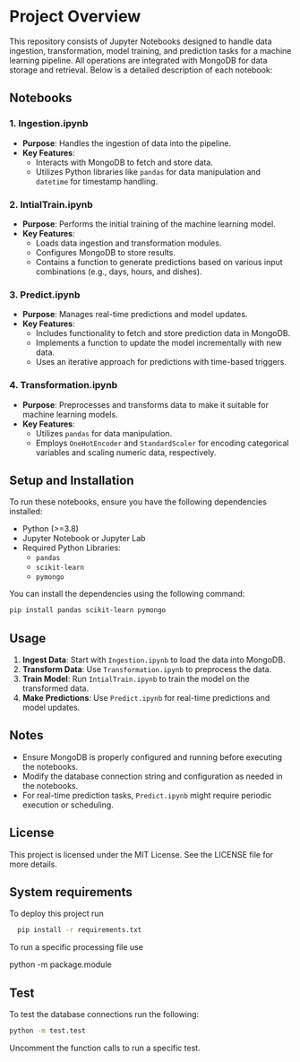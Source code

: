 # Project Overview

This repository consists of Jupyter Notebooks designed to handle data ingestion, transformation, model training, and prediction tasks for a machine learning pipeline. All operations are integrated with MongoDB for data storage and retrieval. Below is a detailed description of each notebook:

## Notebooks

### 1. Ingestion.ipynb

- **Purpose**: Handles the ingestion of data into the pipeline.
- **Key Features**:
  - Interacts with MongoDB to fetch and store data.
  - Utilizes Python libraries like `pandas` for data manipulation and `datetime` for timestamp handling.

### 2. IntialTrain.ipynb

- **Purpose**: Performs the initial training of the machine learning model.
- **Key Features**:
  - Loads data ingestion and transformation modules.
  - Configures MongoDB to store results.
  - Contains a function to generate predictions based on various input combinations (e.g., days, hours, and dishes).

### 3. Predict.ipynb

- **Purpose**: Manages real-time predictions and model updates.
- **Key Features**:
  - Includes functionality to fetch and store prediction data in MongoDB.
  - Implements a function to update the model incrementally with new data.
  - Uses an iterative approach for predictions with time-based triggers.

### 4. Transformation.ipynb

- **Purpose**: Preprocesses and transforms data to make it suitable for machine learning models.
- **Key Features**:
  - Utilizes `pandas` for data manipulation.
  - Employs `OneHotEncoder` and `StandardScaler` for encoding categorical variables and scaling numeric data, respectively.

## Setup and Installation

To run these notebooks, ensure you have the following dependencies installed:

- Python (>=3.8)
- Jupyter Notebook or Jupyter Lab
- Required Python Libraries:
  - `pandas`
  - `scikit-learn`
  - `pymongo`

You can install the dependencies using the following command:

```bash
pip install pandas scikit-learn pymongo
```

## Usage

1. **Ingest Data**: Start with `Ingestion.ipynb` to load the data into MongoDB.
2. **Transform Data**: Use `Transformation.ipynb` to preprocess the data.
3. **Train Model**: Run `IntialTrain.ipynb` to train the model on the transformed data.
4. **Make Predictions**: Use `Predict.ipynb` for real-time predictions and model updates.

## Notes

- Ensure MongoDB is properly configured and running before executing the notebooks.
- Modify the database connection string and configuration as needed in the notebooks.
- For real-time prediction tasks, `Predict.ipynb` might require periodic execution or scheduling.

## License

This project is licensed under the MIT License. See the LICENSE file for more details.

## System requirements

To deploy this project run

```bash
  pip install -r requirements.txt
```

To run a specific processing file use

python -m package.module

## Test

To test the database connections run the following:

```bash
python -m test.test
```

Uncomment the function calls to run a specific test.